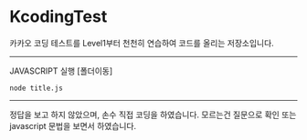 # KcodingTest
카카오 코딩 테스트를 Level1부터 천천히 연습하여 코드를 올리는 저장소입니다.

----------------------------------
JAVASCRIPT 실행 [폴더이동]
```
node title.js
```

----------------------------------
정답을 보고 하지 않았으며, 손수 직접 코딩을 하였습니다. 모르는건 질문으로 확인 또는 javascript 문법을 보면서 하였습니다.
